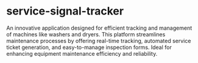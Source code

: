 # service-signal-tracker
An innovative application designed for efficient tracking and management of machines like washers and dryers. This platform streamlines maintenance processes by offering real-time tracking, automated service ticket generation, and easy-to-manage inspection forms. Ideal for enhancing equipment maintenance efficiency and reliability.
